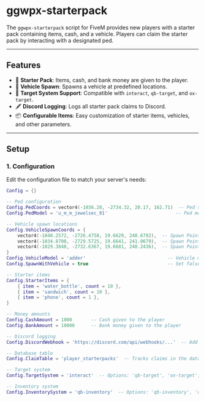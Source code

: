 # ggwpx-starterpack


The `ggwpx-starterpack` script for FiveM provides new players with a starter pack containing items, cash, and a vehicle. Players can claim the starter pack by interacting with a designated ped.

---

## Features

- 🎁 **Starter Pack**: Items, cash, and bank money are given to the player.
- 🚗 **Vehicle Spawn**: Spawns a vehicle at predefined locations.
- 🎯 **Target System Support**: Compatible with `interact`, `qb-target`, and `ox-target`.
- 🖋️ **Discord Logging**: Logs all starter pack claims to Discord.
- 📦 **Configurable Items**: Easy customization of starter items, vehicles, and other parameters.

---

## Setup

### 1. Configuration

Edit the configuration file to match your server's needs:

```lua
Config = {}

-- Ped configuration
Config.PedCoords = vector4(-1036.28, -2734.32, 20.17, 162.71)  -- Ped spawn location
Config.PedModel = 'u_m_m_jewelsec_01'                         -- Ped model

-- Vehicle spawn locations
Config.VehicleSpawnCoords = {
    vector4(-1040.2572, -2726.4758, 19.6629, 240.6792),  -- Spawn Point 1
    vector4(-1034.8708, -2729.5725, 19.6641, 241.0679),  -- Spawn Point 2
    vector4(-1029.3840, -2732.6367, 19.6681, 240.2436),  -- Spawn Point 3
}
Config.VehicleModel = 'adder'                              -- Vehicle model
Config.SpawnWithVehicle = true                             -- Set false to not place the player inside the vehicle

-- Starter items
Config.StarterItems = {
    { item = 'water_bottle', count = 10 },
    { item = 'sandwich', count = 10 },
    { item = 'phone', count = 1 },
}

-- Money amounts
Config.CashAmount = 1000       -- Cash given to the player
Config.BankAmount = 10000      -- Bank money given to the player

-- Discord logging
Config.DiscordWebhook = 'https://discord.com/api/webhooks/...'  -- Add your webhook URL here

-- Database table
Config.ClaimTable = 'player_starterpacks'  -- Tracks claims in the database

-- Target system
Config.TargetSystem = 'interact'  -- Options: 'qb-target', 'ox-target', 'interact'

-- Inventory system
Config.InventorySystem = 'qb-inventory'  -- Options: 'qb-inventory', 'ox_inventory'

